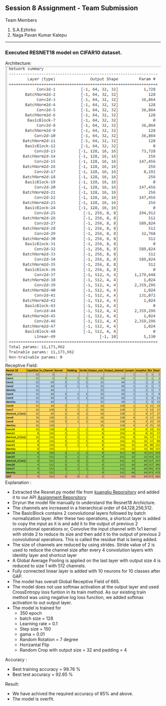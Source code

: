## Session 8 Assignment - Team Submission
Team Members
1. S.A.Ezhirko
2. Naga Pavan Kumar Kalepu
**********************************************************************************************************************
### Executed RESNET18 model on CIFAR10 dataset.
Architecture: <br />
![](Images/Resnet18Summary.png)
Receptive Field: <br />
![](Images/Resnet18GRF.png)
Explanation : <br />
* Extracted the Resnet.py model file from [kuangliu Reporsitory](https://github.com/kuangliu/pytorch-cifar/blob/master/models/resnet.py) and added it to our API [Assignment Reporsitory](https://github.com/eva5covergence/EVA5_AI_Projects_new/tree/master/models/networks)
* Dryrun the model file manually to understand the Resnet18 Archicture.
* The channels are increased in a hierarchical order of 64,128,256,512.
* The BasicBlock contains 2 convolutional layers followed by batch normalization layer. After these two operations, a shortcut layer is added to copy the input as it is and add it to the output of previous 2 convolutional operations or, Convolve the input channel with 1x1 kernel with stride 2 to reduce its size and then add it to the output of previous 2 convolutional operations. This is called the residue that is being added. 
* The size of channels are reduced by using strides. Stride value of 2 is used to reduce the channel size after every 4 convolution layers with identity layer and shortcut layer
* A Global Average Pooling is applied on the last layer with output size 4 is reduced to size 1 with 512 channels.
* Fully connected linear layer is added with 10 neurons for 10 classes after GAP.
* The model has overall Global Receptive Field of 665. 
* The model does not use softmax activation at the output layer and used CrossEntropy loss funtion in its train method. As our existing train method was using negative log loss function, we added softmax activation to out output layer.
* The model is trained for 
  - 350 epoch 
  - batch size = 128
  - Learning rate = 0.1
  - Step size = 150
  - gama = 0.01
  - Random Rotation = 7 degree
  - Horizantal Flip
  - Random Crop with output size = 32 and padding = 4

Accuracy : <br />
* Best training accuracy = 99.76 %
* Best test accuracy = 92.65 %

Result: <br />
* We have achived the required accuracy of 85% and above.
* The model is overfit.
